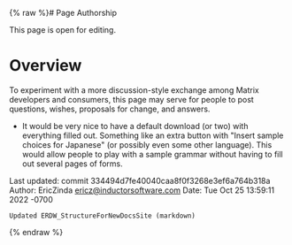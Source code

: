 {% raw %}# Page Authorship

This page is open for editing.

# Overview

To experiment with a more discussion-style exchange among Matrix
developers and consumers, this page may serve for people to post
questions, wishes, proposals for change, and answers.

- It would be very nice to have a default download (or two) with
everything filled out. Something like an extra button with "Insert
sample choices for Japanese" (or possibly even some other language).
This would allow people to play with a sample grammar without having
to fill out several pages of forms.

Last updated: commit 334494d7fe40040caa8f0f3268e3ef6a764b318a
Author: EricZinda <ericz@inductorsoftware.com>
Date:   Tue Oct 25 13:59:11 2022 -0700

    Updated ERDW_StructureForNewDocsSite (markdown)
{% endraw %}
